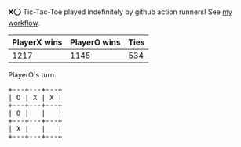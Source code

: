 :x::o: Tic-Tac-Toe played indefinitely by github action runners! See [my workflow](.github/workflows/play.yaml).

|PlayerX wins|PlayerO wins|Ties|
|-|-|-|
|1217|1145|534|

PlayerO's turn.

<pre>
+---+---+---+
| O | X | X |
+---+---+---+
| O |   |   |
+---+---+---+
| X |   |   |
+---+---+---+
</pre>